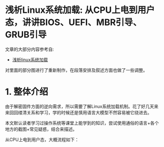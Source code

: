 # 浅析Linux系统加载: 从CPU上电到用户态，讲讲BIOS、UEFI、MBR引导、GRUB引导

文章的大部分内容参考自:

- [浅析linux系统加载](https://zhuanlan.zhihu.com/p/10518502692)

对里面的部分图进行了重新制作，在段落安排及叙述方面也做了一些调整。

# 1. 整体介绍

由于解密固件方面的逆向需求，所以需要了解Linux系统加载机制。花了好几天来来回回缕清关系和学习，学的时候还是慎用语言大模型不然容易被它绕进去。

本文默认读者学习过操作系统等课堂上能学到的知识，尝试使用通俗的语言+各个地方的截图+常见疑惑，结合来描述。

从CPU上电到用户态，大概流程如下：

